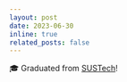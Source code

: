 ```yaml
---
layout: post
date: 2023-06-30
inline: true
related_posts: false
---
```


:mortar_board: Graduated from [SUSTech](https://www.sustech.edu.cn/en/)!
